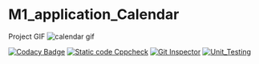 
# M1_application_Calendar
Project GIF
![calendar gif](https://user-images.githubusercontent.com/94223070/143243382-4360caa2-dbec-449d-9f24-0dab62114d64.gif)

[![Codacy Badge](https://app.codacy.com/project/badge/Grade/1bc5ca0a77d64fbba3391f070713c7c6)](https://www.codacy.com/gh/Ramanpreet2710/M1_application_Calendar/dashboard?utm_source=github.com&amp;utm_medium=referral&amp;utm_content=Ramanpreet2710/M1_application_Calendar&amp;utm_campaign=Badge_Grade)
[![Static code Cppcheck](https://github.com/Ramanpreet2710/M1_application_Calendar/actions/workflows/windows.yml/badge.svg)](https://github.com/Ramanpreet2710/M1_application_Calendar/actions/workflows/windows.yml)
[![Git Inspector](https://github.com/Ramanpreet2710/M1_application_Calendar/actions/workflows/gitinspector.yml/badge.svg)](https://github.com/Ramanpreet2710/M1_application_Calendar/actions/workflows/gitinspector.yml)
[![Unit_Testing](https://github.com/Ramanpreet2710/M1_application_Calendar/actions/workflows/unity.yml/badge.svg)](https://github.com/Ramanpreet2710/M1_application_Calendar/actions/workflows/unity.yml)
